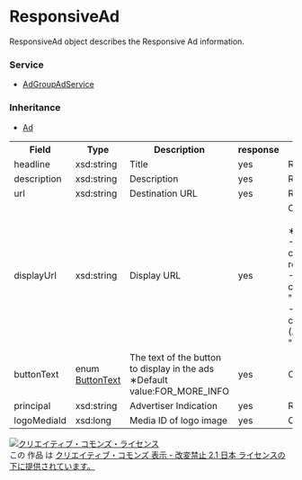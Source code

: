 # ResponsiveAd
ResponsiveAd object describes the Responsive Ad information.

### Service
+ [AdGroupAdService](../services/AdGroupAdService.md)

### Inheritance
+ [Ad](./Ad.md)

<table>
 <tr>
  <th>Field</th>
  <th>Type</th>
  <th>Description</th>
  <th>response</th>
  <th>add</th>
  <th>set</th>
  <th>remove</th>
 </tr>
 <tr>
  <td>headline</td>
  <td>xsd:string</td>
  <td>Title</td>
  <td>yes</td>
  <td>Required</td>
  <td>Optional</td>
  <td>Ignore</td>
 </tr>
 <tr>
  <td>description</td>
  <td>xsd:string</td>
  <td>Description</td>
  <td>yes</td>
  <td>Required</td>
  <td>Optional</td>
  <td>Ignore</td>
 </tr>
  <tr>
  <td>url</td>
  <td>xsd:string</td>
  <td>Destination URL</td>
  <td>yes</td>
  <td>Required</td>
  <td>Optional</td>
  <td>Ignore</td>
 </tr>
  <tr>
  <td>displayUrl</td>
  <td>xsd:string</td>
  <td>Display URL</td>
  <td>yes</td>
  <td>Optional<br>
  <br>
  &lowast;Default value<br>
  -Standard campaign:<br>required<br>
  -Mobile app campaign (iOS) :<br>"itunes.apple.com"<br>
  -Mobile app campaign (Android) :<br>"play.google.com"
  </td>
  <td>Optional<br>
  <br>
  &lowast;Input allowed<br>
  -Mobile app campaign (iOS) :<br>Available only for "itunes.apple.com"<br>
  -Mobile app campaign (Android) :<br>Available only for "play.google.com"
  </td>
  <td>Ignore</td>
 </tr>
  <tr>
  <td>buttonText</td>
  <td>enum <a href="./ButtonText.md">ButtonText</a></td>
  <td>The text of the button to display in the ads<br>
  &lowast;Default value:FOR_MORE_INFO</td>
  <td>yes</td>
  <td>Optional</td>
  <td>Optional</td>
  <td>Ignore</td>
 </tr>
  <tr>
  <td>principal</td>
  <td>xsd:string</td>
  <td>Advertiser Indication</td>
  <td>yes</td>
  <td>Required</td>
  <td>Optional</td>
  <td>Ignore</td>
 </tr>
  <tr>
  <td>logoMediaId</td>
  <td>xsd:long</td>
  <td>Media ID of logo image</td>
  <td>yes</td>
  <td>Optional</td>
  <td>Optional</td>
  <td>Ignore</td>
 </tr>
</table>

<a rel="license" href="http://creativecommons.org/licenses/by-nd/2.1/jp/"><img alt="クリエイティブ・コモンズ・ライセンス" style="border-width:0" src="https://i.creativecommons.org/l/by-nd/2.1/jp/88x31.png" /></a><br />この 作品 は <a rel="license" href="http://creativecommons.org/licenses/by-nd/2.1/jp/">クリエイティブ・コモンズ 表示 - 改変禁止 2.1 日本 ライセンスの下に提供されています。</a>
